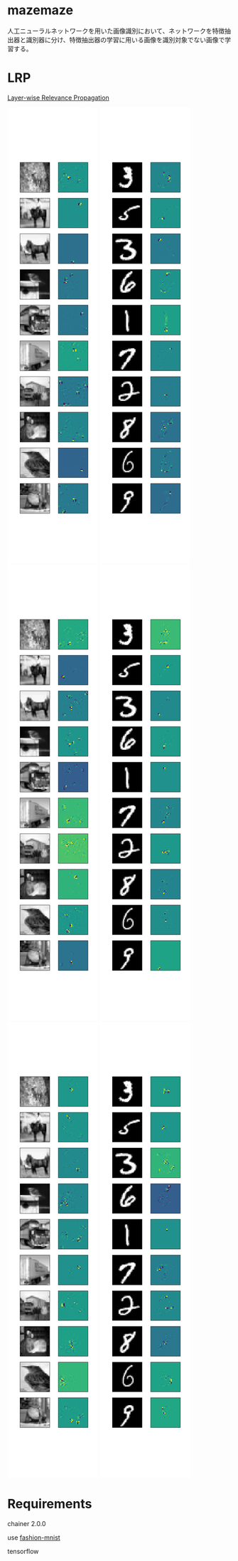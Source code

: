 # mazemaze
人工ニューラルネットワークを用いた画像識別において、ネットワークを特徴抽出器と識別器に分け、特徴抽出器の学習に用いる画像を識別対象でない画像で学習する。

# LRP
[Layer-wise Relevance Propagation](https://arxiv.org/abs/1604.00825)

![pre train layer-1](./pre_result_cifar-10/1/visualize_byLRP.png "pre train layer-1")
![fine tune layer-1](./pre_result_cifar-10_fin_result_mnist/1/visualize_byLRP.png "fine tune layer-1")
![pre train layer-2](./pre_result_cifar-10/2/visualize_byLRP.png "pre train layer-2")
![fine tune layer-2](./pre_result_cifar-10_fin_result_mnist/2/visualize_byLRP.png "fine tune layer-2")
![pre train layer-3](./pre_result_cifar-10/3/visualize_byLRP.png "pre train layer-2")
![fine tune layer-3](./pre_result_cifar-10_fin_result_mnist/3/visualize_byLRP.png "fine tune layer-3")


# Requirements
chainer 2.0.0

use [fashion-mnist](https://github.com/zalandoresearch/fashion-mnist)

tensorflow


